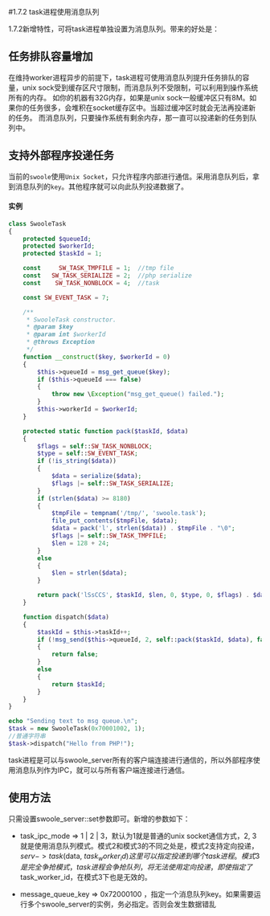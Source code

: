 #1.7.2 task进程使用消息队列

1.7.2新增特性，可将task进程单独设置为消息队列。带来的好处是：

任务排队容量增加
-----
在维持worker进程异步的前提下，task进程可使用消息队列提升任务排队的容量，unix sock受到缓存区尺寸限制，而消息队列不受限制，可以利用到操作系统所有的内存。
如你的机器有32G内存，如果是unix sock一般缓冲区只有8M。如果你的任务很多，会堆积在socket缓存区中。当超过缓冲区时就会无法再投递新的任务。
而消息队列，只要操作系统有剩余内存，那一直可以投递新的任务到队列中。

支持外部程序投递任务
----
当前的`swoole`使用`Unix Socket`，只允许程序内部进行通信。采用消息队列后，拿到消息队列的`key`。其他程序就可以向此队列投递数据了。

#### 实例
```php
class SwooleTask
{
    protected $queueId;
    protected $workerId;
    protected $taskId = 1;

    const     SW_TASK_TMPFILE = 1;  //tmp file
    const   SW_TASK_SERIALIZE = 2;  //php serialize
    const    SW_TASK_NONBLOCK = 4;  //task

    const SW_EVENT_TASK = 7;

    /**
     * SwooleTask constructor.
     * @param $key
     * @param int $workerId
     * @throws Exception
     */
    function __construct($key, $workerId = 0)
    {
        $this->queueId = msg_get_queue($key);
        if ($this->queueId === false)
        {
            throw new \Exception("msg_get_queue() failed.");
        }
        $this->workerId = $workerId;
    }

    protected static function pack($taskId, $data)
    {
        $flags = self::SW_TASK_NONBLOCK;
        $type = self::SW_EVENT_TASK;
        if (!is_string($data))
        {
            $data = serialize($data);
            $flags |= self::SW_TASK_SERIALIZE;
        }
        if (strlen($data) >= 8180)
        {
            $tmpFile = tempnam('/tmp/', 'swoole.task');
            file_put_contents($tmpFile, $data);
            $data = pack('l', strlen($data)) . $tmpFile . "\0";
            $flags |= self::SW_TASK_TMPFILE;
            $len = 128 + 24;
        }
        else
        {
            $len = strlen($data);
        }

        return pack('lSsCCS', $taskId, $len, 0, $type, 0, $flags) . $data;
    }

    function dispatch($data)
    {
        $taskId = $this->taskId++;
        if (!msg_send($this->queueId, 2, self::pack($taskId, $data), false))
        {
            return false;
        }
        else
        {
            return $taskId;
        }
    }
}

echo "Sending text to msg queue.\n";
$task = new SwooleTask(0x70001002, 1);
//普通字符串
$task->dispatch("Hello from PHP!");
```

task进程是可以与swoole_server所有的客户端连接进行通信的，所以外部程序使用消息队列作为IPC，就可以与所有客户端连接进行通信。

使用方法
-----
只需设置swoole_server::set参数即可。新增的参数如下：

* task_ipc_mode =>  1 | 2 | 3，默认为1就是普通的unix socket通信方式，2, 3就是使用消息队列模式。模式2和模式3的不同之处是，模式2支持定向投递，$serv->task($data, $task_worker_id) 这里可以指定投递到哪个task进程。模式3是完全争抢模式，task进程会争抢队列，将无法使用定向投递，即使指定了$task_worker_id，在模式3下也是无效的。

* message_queue_key => 0x72000100 ，指定一个消息队列key。如果需要运行多个swoole_server的实例，务必指定。否则会发生数据错乱
